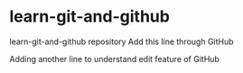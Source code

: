 # learn-git-and-github
learn-git-and-github repository
Add this line through GitHub

Adding another line to understand edit feature of GitHub
